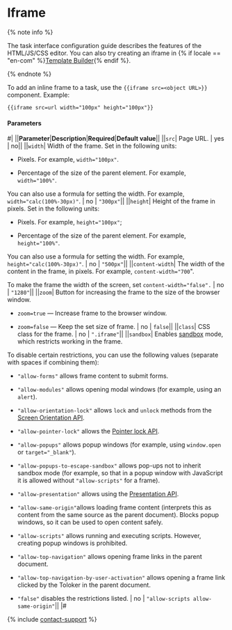 # Iframe

{% note info %}

The task interface configuration guide describes the features of the HTML/JS/CSS editor. You can also try creating an iframe in {% if locale == "en-com" %}[Template Builder](https://toloka.ai/en/docs/template-builder/reference/view.iframe){% endif %}.

{% endnote %}

To add an inline frame to a task, use the `{{iframe src=<object URL>}}` component. Example:

```plaintext
{{iframe src=url width="100px" height="100px"}}
```

#### Parameters

#|
||**Parameter**|**Description**|**Required**|**Default value**||
||`src`| Page URL. | yes | no||
||`width`| Width of the frame. Set in the following units:

- Pixels. For example, `width="100px"`.

- Percentage of the size of the parent element. For example, `width="100%"`.

You can also use a formula for setting the width. For example, `width="calc(100%-30px)"`. | no | `"300px"`||
||`height`| Height of the frame in pixels. Set in the following units:

- Pixels. For example, `height="100px"`;

- Percentage of the size of the parent element. For example, `height="100%"`.

You can also use a formula for setting the width. For example, `height="calc(100%-30px)"`. | no | `"500px"`||
||`content-width`| The width of the content in the frame, in pixels. For example, `content-width="700`".

To make the frame the width of the screen, set `content-width="false".` | no | `"1280"`||
||`zoom`| Button for increasing the frame to the size of the browser window.

- `zoom=true` — Increase frame to the browser window.

- `zoom=false` — Keep the set size of frame. | no | `false`||
||`class`| CSS class for the frame. | no | `".iframe"`||
||`sandbox`| Enables [sandbox](../../../glossary.md#sandbox) mode, which restricts working in the frame.

To disable certain restrictions, you can use the following values (separate with spaces if combining them):

- `"allow-forms"` allows frame content to submit forms.

- `"allow-modules"` allows opening modal windows (for example, using an `alert`).

- `"allow-orientation-lock"` allows `lock` and `unlock` methods from the [Screen Orientation API](https://w3c.github.io/screen-orientation/).

- `"allow-pointer-lock"` allows the [Pointer lock API](https://w3c.github.io/pointerlock/).

- `"allow-popups"` allows popup windows (for example, using `window.open` or `target="_blank"`).

- `"allow-popups-to-escape-sandbox"` allows pop-ups not to inherit sandbox mode (for example, so that in a popup window with JavaScript it is allowed without `"allow-scripts"` for a frame).

- `"allow-presentation"` allows using the [Presentation API](https://w3c.github.io/presentation-api/).

- `"allow-same-origin"`allows loading frame content (interprets this as content from the same source as the parent document). Blocks popup windows, so it can be used to open content safely.

- `"allow-scripts"` allows running and executing scripts. However, creating popup windows is prohibited.

- `"allow-top-navigation"` allows opening frame links in the parent document.

- `"allow-top-navigation-by-user-activation"` allows opening a frame link clicked by the Toloker in the parent document.

- `"false"` disables the restrictions listed. | no | `"allow-scripts allow-same-origin"`||
|#

{% include [contact-support](../../_includes/contact-support-help.md) %}